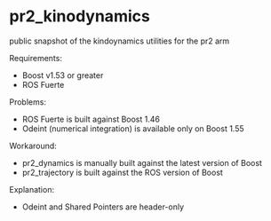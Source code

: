 pr2_kinodynamics
================

public snapshot of the kindoynamics utilities for the pr2 arm

Requirements:

* Boost v1.53 or greater
* ROS Fuerte

Problems:

* ROS Fuerte is built against Boost 1.46
* Odeint (numerical integration) is available only on Boost 1.55

Workaround:

* pr2_dynamics is manually built against the latest version of Boost
* pr2_trajectory is built against the ROS version of Boost

Explanation:

* Odeint and Shared Pointers are header-only
